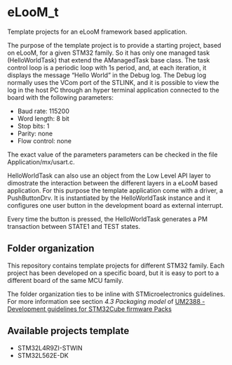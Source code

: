 # eLooM_t
Template projects for an eLooM framework based application.

The purpose of the template project is to provide a starting project, based on eLooM, for a given STM32 family. So it has only one managed task (HelloWorldTask) that extend the AManagedTask base class. The task control loop is a periodic loop with 1s period, and, at each iteration, it displays the message “Hello World” in the Debug log. The Debug log normally uses the VCom port of the STLINK, and it is possible to view the log in the host PC through an hyper terminal application connected to the board with the following parameters:
- Baud rate: 115200
- Word length: 8 bit
- Stop bits: 1
- Parity: none
- Flow control: none

The exact value of the parameters parameters can be checked in the file Application/mx/usart.c.

HelloWorldTask can also use an object from the Low Level API layer to dimostrate the interaction between the different layers in a eLooM based application. For this purpose the template application come with a driver, a PushButtonDrv. It is instantiated by the HelloWorldTask instance and it configures one user button in the development board as external interrupt.

Every time the button is pressed, the HelloWorldTask generates a PM transaction between STATE1 and TEST states.


## Folder organization
This repository contains template projects for different STM32 family. Each project has been developed on a specific board, but it
is easy to port to a different board of the same MCU family.

The folder organization ties to be inline with STMicroelectronics guidelines. For more information see section  _4.3 Packaging model_  of [UM2388 - Development guidelines for STM32Cube firmware Packs](https://www.st.com/resource/en/user_manual/um2388-development-guidelines-for-stm32cube-firmware-packs-stmicroelectronics.pdf 'UM2388')


## Available projects template

 - STM32L4R9ZI-STWIN
 - STM32L562E-DK
